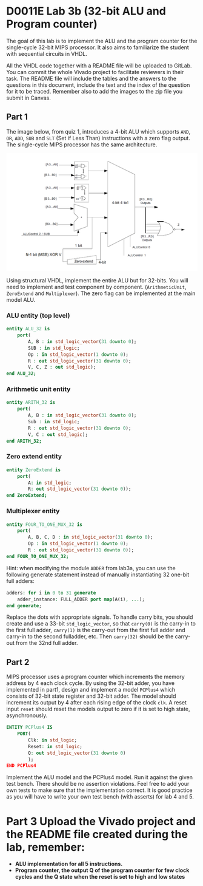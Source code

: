 # D0011E Lab 3b (32-bit ALU and Program counter)
The goal of this lab is to implement the ALU and the program counter for the single-cycle 32-bit MIPS processor. It also aims to familiarize the student with sequential circuits in VHDL.

All the VHDL code together with a README file will be uploaded to GitLab. You can commit the whole Vivado project to facilitate reviewers in their task. The README file will include the tables and the answers to the questions in this document, include the text and the index of the question for it to be traced. Remember also to add the images to the zip file you submit in Canvas.

## Part 1
The image below, from quiz 1, introduces a 4-bit ALU which supports ```AND```, ```OR```, ```ADD```, ```SUB``` and ```SLT``` (Set if Less Than) instructions with a zero flag output. The single-cycle MIPS processor has the same architecture.

![](images/image1.png)

Using structural VHDL, implement the entire ALU but for 32-bits. You will need to implement and test component by component. (```ArithmeticUnit```, ```ZeroExtend``` and ```Multiplexer```). The zero flag can be implemented at the main model ALU. 

### ALU entity (top level)

```vhdl
entity ALU_32 is
    port(
        A, B : in std_logic_vector(31 downto 0);
        SUB : in std_logic;
        Op : in std_logic_vector(1 downto 0);
        R : out std_logic_vector(31 downto 0);
        V, C, Z : out std_logic);
end ALU_32;
```

### Arithmetic unit entity
```vhdl
entity ARITH_32 is
    port(
        A, B : in std_logic_vector(31 downto 0);
        Sub : in std_logic;
        R : out std_logic_vector(31 downto 0);
        V, C : out std_logic);
end ARITH_32;
```

### Zero extend entity
```vhdl
entity ZeroExtend is
    port(
        A: in std_logic;
        R: out std_logic_vector(31 downto 0));
end ZeroExtend;
```

### Multiplexer entity
```vhdl
entity FOUR_TO_ONE_MUX_32 is
    port(
        A, B, C, D : in std_logic_vector(31 downto 0);
        Op : in std_logic_vector(1 downto 0);
        R : out std_logic_vector(31 downto 0));
end FOUR_TO_ONE_MUX_32;
```

Hint: when modifying the module ```ADDER``` from lab3a, you can use the following generate statement instead of manually instantiating 32 one-bit full adders:

```vhdl
adders: for i in 0 to 31 generate
    adder_instance: FULL_ADDER port map(A(i), ...);
end generate;
```

Replace the dots with appropriate signals. To handle carry bits, you should create and use a 33-bit ```std_logic_vector```, so that ```carry(0)``` is the carry-in to the first full adder, ```carry(1)``` is the carry-out from the first full adder and carry-in to the second fulladder, etc. Then ```carry(32)``` should be the carry-out from the 32nd full adder.

## Part 2
MIPS processor uses a program counter which increments the memory address by 4 each clock cycle. By using the 32-bit adder, you have implemented in part1, design and implement a model ```PCPlus4``` which consists of 32-bit state register and 32-bit adder. The model should increment its output by 4 after each rising edge of the clock ```clk```. A reset input ```reset``` should reset the models output to zero if it is set to high state, asynchronously.

```vhdl
ENTITY PCPlus4 IS
    PORT(
        Clk: in std_logic;
        Reset: in std_logic;
        Q: out std_logic_vector(31 downto 0)
        );
END PCPlus4
```

Implement the ALU model and the PCPlus4 model. Run it against the given test bench. There should be no assertion violations. Feel free to add your own tests to make sure that the implementation correct. It is good practice as you will have to write your own test bench (with asserts) for lab 4 and 5.

# Part 3 Upload the Vivado project and the README file created during the lab, remember:

- **ALU implementation for all 5 instructions.**
- **Program counter, the output Q of the program counter for few clock cycles and the Q state when the reset is set to high and low states**
